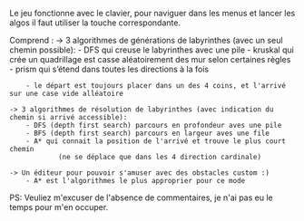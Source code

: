 Le jeu fonctionne avec le clavier, pour naviguer dans les menus et lancer les algos 
il faut utiliser la touche correspondante. 

Comprend :
    -> 3 algorithmes de générations de labyrinthes (avec un seul chemin possible): 
        - DFS qui creuse le labyrinthes avec une pile
        - kruskal qui crée un quadrillage est casse aléatoirement des mur selon certaines règles
        - prism qui s’étend dans toutes les directions à la fois

        - le départ est toujours placer dans un des 4 coins, et l'arrivé sur une case vide alléatoire 

    -> 3 algorithmes de résolution de labyrinthes (avec indication du chemin si arrivé accessible): 
        - DFS (depth first search) parcours en profondeur aves une pile 
        - BFS (depth first search) parcours en largeur aves une file 
        - A* qui connait la position de l'arrivé et trouve le plus court chemin 
                (ne se déplace que dans les 4 direction cardinale)

    -> Un éditeur pour pouvoir s'amuser avec des obstacles custom :)
        - A* est l'algorithmes le plus approprier pour ce mode 


PS: Veuliez m'excuser de l'absence de commentaires, je n'ai pas eu le temps pour m'en occuper.
